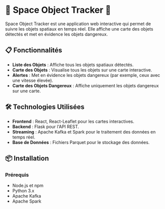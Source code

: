# 🚀 Space Object Tracker 🌌

Space Object Tracker est une application web interactive qui permet de suivre les objets spatiaux en temps réel. Elle affiche une carte des objets détectés et met en évidence les objets dangereux.

## 📋 Fonctionnalités

- **Liste des Objets** : Affiche tous les objets spatiaux détectés.
- **Carte des Objets** : Visualise tous les objets sur une carte interactive.
- **Alertes** : Met en évidence les objets dangereux (par exemple, ceux avec une vitesse élevée).
- **Carte des Objets Dangereux** : Affiche uniquement les objets dangereux sur une carte.

## 🛠️ Technologies Utilisées

- **Frontend** : React, React-Leaflet pour les cartes interactives.
- **Backend** : Flask pour l'API REST.
- **Streaming** : Apache Kafka et Spark pour le traitement des données en temps réel.
- **Base de Données** : Fichiers Parquet pour le stockage des données.

## 📦 Installation

### Prérequis
- Node.js et npm
- Python 3.x
- Apache Kafka
- Apache Spark

